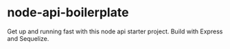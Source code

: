 # node-api-boilerplate
Get up and running fast with this node api starter project. Build with Express and Sequelize.
